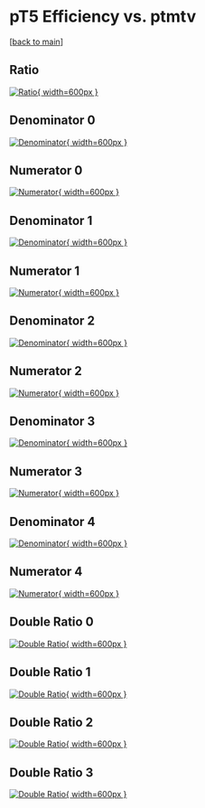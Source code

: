 # pT5 Efficiency vs. ptmtv

[[back to main](./)]



## Ratio

[![Ratio](../mtv/var/pT5_base_11_-1_eff_ptmtv.png){ width=600px }](../mtv/var/pT5_base_11_-1_eff_ptmtv.pdf)

## Denominator 0

[![Denominator](../mtv/den/pT5_base_11_-1_eff_ptmtv_den0.png){ width=600px }](../mtv/den/pT5_base_11_-1_eff_ptmtv_den0.pdf)

## Numerator 0

[![Numerator](../mtv/num/pT5_base_11_-1_eff_ptmtv_num0.png){ width=600px }](../mtv/num/pT5_base_11_-1_eff_ptmtv_num0.pdf)

## Denominator 1

[![Denominator](../mtv/den/pT5_base_11_-1_eff_ptmtv_den1.png){ width=600px }](../mtv/den/pT5_base_11_-1_eff_ptmtv_den1.pdf)

## Numerator 1

[![Numerator](../mtv/num/pT5_base_11_-1_eff_ptmtv_num1.png){ width=600px }](../mtv/num/pT5_base_11_-1_eff_ptmtv_num1.pdf)

## Denominator 2

[![Denominator](../mtv/den/pT5_base_11_-1_eff_ptmtv_den2.png){ width=600px }](../mtv/den/pT5_base_11_-1_eff_ptmtv_den2.pdf)

## Numerator 2

[![Numerator](../mtv/num/pT5_base_11_-1_eff_ptmtv_num2.png){ width=600px }](../mtv/num/pT5_base_11_-1_eff_ptmtv_num2.pdf)

## Denominator 3

[![Denominator](../mtv/den/pT5_base_11_-1_eff_ptmtv_den3.png){ width=600px }](../mtv/den/pT5_base_11_-1_eff_ptmtv_den3.pdf)

## Numerator 3

[![Numerator](../mtv/num/pT5_base_11_-1_eff_ptmtv_num3.png){ width=600px }](../mtv/num/pT5_base_11_-1_eff_ptmtv_num3.pdf)

## Denominator 4

[![Denominator](../mtv/den/pT5_base_11_-1_eff_ptmtv_den4.png){ width=600px }](../mtv/den/pT5_base_11_-1_eff_ptmtv_den4.pdf)

## Numerator 4

[![Numerator](../mtv/num/pT5_base_11_-1_eff_ptmtv_num4.png){ width=600px }](../mtv/num/pT5_base_11_-1_eff_ptmtv_num4.pdf)

## Double Ratio 0

[![Double Ratio](../mtv/ratio/pT5_base_11_-1_eff_ptmtv_ratio0.png){ width=600px }](../mtv/ratio/pT5_base_11_-1_eff_ptmtv_ratio0.pdf)

## Double Ratio 1

[![Double Ratio](../mtv/ratio/pT5_base_11_-1_eff_ptmtv_ratio1.png){ width=600px }](../mtv/ratio/pT5_base_11_-1_eff_ptmtv_ratio1.pdf)

## Double Ratio 2

[![Double Ratio](../mtv/ratio/pT5_base_11_-1_eff_ptmtv_ratio2.png){ width=600px }](../mtv/ratio/pT5_base_11_-1_eff_ptmtv_ratio2.pdf)

## Double Ratio 3

[![Double Ratio](../mtv/ratio/pT5_base_11_-1_eff_ptmtv_ratio3.png){ width=600px }](../mtv/ratio/pT5_base_11_-1_eff_ptmtv_ratio3.pdf)

